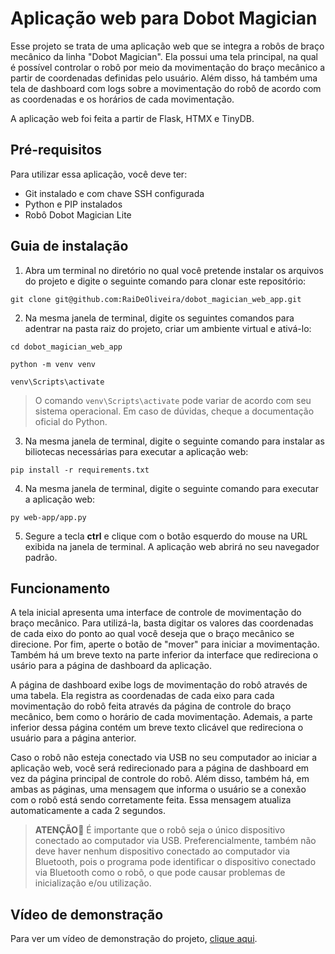 # Aplicação web para Dobot Magician

Esse projeto se trata de uma aplicação web que se integra a robôs de braço mecânico da linha "Dobot Magician". Ela possui uma tela principal, na qual é possível controlar o robô por meio da movimentação do braço mecânico a partir de coordenadas definidas pelo usuário. Além disso, há também uma tela de dashboard com logs sobre a movimentação do robô de acordo com as coordenadas e os horários de cada movimentação.

A aplicação web foi feita a partir de Flask, HTMX e TinyDB.

## Pré-requisitos

Para utilizar essa aplicação, você deve ter:

- Git instalado e com chave SSH configurada
- Python e PIP instalados
- Robô Dobot Magician Lite

## Guia de instalação

1. Abra um terminal no diretório no qual você pretende instalar os arquivos do projeto e digite o seguinte comando para clonar este repositório:

```git clone git@github.com:RaiDeOliveira/dobot_magician_web_app.git```

2.  Na mesma janela de terminal, digite os seguintes comandos para adentrar na pasta raiz do projeto, criar um ambiente virtual e ativá-lo:

```cd dobot_magician_web_app```

```python -m venv venv```

```venv\Scripts\activate```

> O comando ```venv\Scripts\activate``` pode variar de acordo com seu sistema operacional. Em caso de dúvidas, cheque a documentação oficial do Python.

3. Na mesma janela de terminal, digite o seguinte comando para instalar as biliotecas necessárias para executar a aplicação web:

```pip install -r requirements.txt```

4. Na mesma janela de terminal, digite o seguinte comando para executar a aplicação web:

```py web-app/app.py```

5. Segure a tecla **ctrl** e clique com o botão esquerdo do mouse na URL exibida na janela de terminal. A aplicação web abrirá no seu navegador padrão.

## Funcionamento

A tela inicial apresenta uma interface de controle de movimentação do braço mecânico. Para utilizá-la, basta digitar os valores das coordenadas de cada eixo do ponto ao qual você deseja que o braço mecânico se direcione. Por fim, aperte o botão de "mover" para iniciar a movimentação. Também há um breve texto na parte inferior da interface que redireciona o usário para a página de dashboard da aplicação.

A página de dashboard exibe logs de movimentação do robô através de uma tabela. Ela registra as coordenadas de cada eixo para cada movimentação do robô feita através da página de controle do braço mecânico, bem como o horário de cada movimentação. Ademais, a parte inferior dessa página contém um breve texto clicável que redireciona o usuário para a página anterior. 

Caso o robô não esteja conectado via USB no seu computador ao iniciar a aplicação web, você será redirecionado para a página de dashboard em vez da página principal de controle do robô. Além disso, também há, em ambas as páginas, uma mensagem que informa o usuário se a conexão com o robô está sendo corretamente feita. Essa mensagem atualiza automaticamente a cada 2 segundos.

> **ATENÇÃO**🚨
> É importante que o robô seja o único dispositivo conectado ao computador via USB.
> Preferencialmente, também não deve haver nenhum dispositivo conectado ao computador via Bluetooth, pois o programa pode identificar o dispositivo conectado via Bluetooth como o robô, o que pode causar problemas de inicialização e/ou utilização.

## Vídeo de demonstração

Para ver um vídeo de demonstração do projeto, [clique aqui](https://www.youtube.com/watch?v=10CvLrI98Bc).